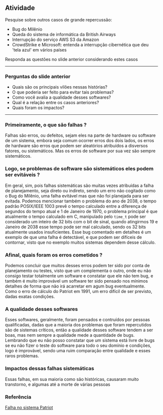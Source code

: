 ## Atividade  

Pesquise sobre outros casos de grande repercussão:
+ Bug do Milênio
+ Queda do sistema de informática da British Airways
+ Interrupção do serviço AWS S3 da Amazon
+ CrowdStrike e Microsoft: entenda a interrupção cibernética que deu 'tela azul' em vários países

Responda as questões no slide anterior considerando estes casos

--- 
### Perguntas do slide anterior

+ Quais são os principais vilões nessas histórias?
+ O que poderia ser feito para evitar tais problemas?
+ Como você avalia a qualidade desses softwares?
+ Qual é a relação entre os casos anteriores?
+  Quais foram os impactos?

---
### Primeiramente, o que são falhas ?

Falhas são erros, ou defeitos, sejam eles na parte de hardware ou software de um sistema, embora seja comum ocorrer erros dos dois lados, os erros de hardware são erros que podem ser aleatórios atribuídos a disversos fatores, ou sistemáticos. Mas os erros de software por sua vez são sempre sistemáticos.

### Logo, se problemas de software são sistemáticos eles podem ser evitáveis ?

Em geral, sim, pois falhas sistemáticas são muitas vezes atribuídas a falha de planejamento, seja direto ou indireto, sendo um erro não cogitado como o Bug do Milênio, uma falha evitável mas que não foi planejada para ser evitada. Podemos mencionar também o problema do ano de 2038, o tempo padrão POSIX/IEEE 1003 prevê o tempo calculado entre a diferença de segundos do tempo atual e 1 de Janeiro de 1970, o problema principal é que atualmente o tempo calculado em C, manipulado pelo `time_t` pode ser considerado um inteiro de 32 bits com o bit de sinal, quando atingirmos 19 e Janeiro de 2038 esse tempo pode ser mal calculado, sendo os 32 bits atualmente usados insuficientes. Esse bug comentado em detalhes é um exemplo de que uma falha é detectável, e que podem ser difíceis de contornar, visto que no exemplo muitos sistemas dependem desse cálculo.

### Afinal, quais foram os erros cometidos ?

Podemos concluir que muitos desses erros podem ter sido por conta de planejamento ou testes, visto que um complementa o outro, onde eu não consigo testar totalmente um software e constatar que ele não tem bug, e também é muito improvável um software ter sido pensado nos mínimos detalhes de forma que não irá acarretar em agum bug eventualmente. Como o erro de cálculo do Patriot em 1991, um erro difícil de ser previsto, dadas exatas condições.

### A qualidade desses softwares

Esses softwares, geralmente, foram pensados e contruídos por pessoas qualificadas, dadas que a maioria dos problemas que foram repercutidos são de sistemas críticos, então a qualidade desses software tendem a ser boas, mas nem sempre a qualidade mede a quantidade de bugs. Lembrando que eu não posso constatar que um sistema está livre de bugs se eu não fizer o teste do software para todo o seu domínio e condições, logo é improvável, sendo uma ruim comparação entre qualidade e esses raros problemas.

### Impactos dessas falhas sistemáticas

Essas falhas, em sua maioria como são históricas, causaram muito transtorno, e algumas até a morte de várias pessoas

### Referência 

[Falha no sistema Patriot](https://www-users.cse.umn.edu/~arnold/disasters/patriot.html)